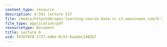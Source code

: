 ```yaml
---
content_type: resource
description: 9.59J lecture S17
file: /media/https%3A/open-learning-course-data-rc.s3.amazonaws.com/9-59j-lab-in-psycholinguistics-spring-2017/f67679f82727ed6e0c536aadac1485b7_MIT9_59jS17_lec6.pdf
file_type: application/pdf
resourcetype: Document
title: Lecture 6
uid: f67679f8-2727-ed6e-0c53-6aadac1485b7
---
```

